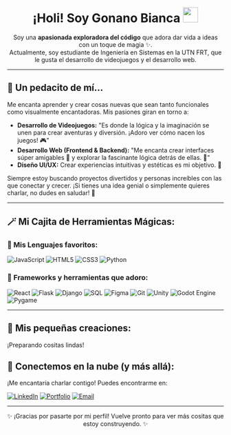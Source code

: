 <h1 align="center">
  ¡Holi! Soy Gonano Bianca <img src="https://media.giphy.com/media/hvRJCLFzcasrR4ia7z/giphy.gif" width="35"></h1>
</h1>

<p align="center">
  Soy una <b>apasionada exploradora del código</b> que adora dar vida a ideas con un toque de magia ✨. <br>
  Actualmente, soy estudiante de Ingeniería en Sistemas en la UTN FRT, que le gusta el desarrollo de videojuegos y el desarrollo web.
</p>

---

## 🌸 Un pedacito de mí...

Me encanta aprender y crear cosas nuevas que sean tanto funcionales como visualmente encantadoras. Mis pasiones giran en torno a:

* <b>Desarrollo de Videojuegos:</b> "Es donde la lógica y la imaginación se unen para crear aventuras y diversión. ¡Adoro ver cómo nacen los juegos! 🎮"
* <b>Desarrollo Web (Frontend & Backend):</b> "Me encanta crear interfaces súper amigables 🎨 y explorar la fascinante lógica detrás de ellas. 🧠"
* <b>Diseño UI/UX:</b> Crear experiencias intuitivas y estéticas es mi objetivo. 🎀

Siempre estoy buscando proyectos divertidos y personas increíbles con las que conectar y crecer. ¡Si tienes una idea genial o simplemente quieres charlar, no dudes en saludar! 👋

---

## 🪄 Mi Cajita de Herramientas Mágicas: 

### 🌿 Mis Lenguajes favoritos:

<p>
  <img src="https://img.shields.io/badge/JavaScript-FCE8D8?style=flat-square&logo=javascript&logoColor=grey" alt="JavaScript">
  <img src="https://img.shields.io/badge/HTML5-FFC0CB?style=flat-square&logo=html5&logoColor=white" alt="HTML5">
  <img src="https://img.shields.io/badge/CSS3-ADD8E6?style=flat-square&logo=css3&logoColor=white" alt="CSS3">
  <img src="https://img.shields.io/badge/Python-98FB98?style=flat-square&logo=python&logoColor=white" alt="Python">
  </p>

### 🌷 Frameworks y herramientas que adoro:

<p>
  <img src="https://img.shields.io/badge/React-B0E0E6?style=flat-square&logo=react&logoColor=black" alt="React">
  <img src="https://img.shields.io/badge/Flask-E6CCFF?style=flat-square&logo=flask&logoColor=black" alt="Flask">
  <img src="https://img.shields.io/badge/Django-CCFFCC?style=flat-square&logo=django&logoColor=black" alt="Django">
  <img src="https://img.shields.io/badge/SQL-D3E7F0?style=flat-square&logo=mysql&logoColor=black" alt="SQL">
  <img src="https://img.shields.io/badge/Figma-E0BBE4?style=flat-square&logo=figma&logoColor=white" alt="Figma">
  <img src="https://img.shields.io/badge/Git-FFDAB9?style=flat-square&logo=git&logoColor=black" alt="Git">
  <img src="https://img.shields.io/badge/Unity-F0F8FF?style=flat-square&logo=unity&logoColor=black" alt="Unity">
  <img src="https://img.shields.io/badge/Godot-CCFF99?style=flat-square&logo=godotengine&logoColor=black" alt="Godot Engine">
  <img src="https://img.shields.io/badge/Pygame-B0E0E6?style=flat-square&logo=python&logoColor=black" alt="Pygame">
  </p>

---

## 🎀 Mis pequeñas creaciones:

¡Preparando cositas lindas!

## 💌 Conectemos en la nube (y más allá):

¡Me encantaría charlar contigo! Puedes encontrarme en:

<p>
  <a href="https://www.https://www.linkedin.com/in/bianca-gonano-28b987202/" target="_blank"><img src="https://img.shields.io/badge/LinkedIn-FFB6C1?style=flat-square&logo=linkedin&logoColor=white" alt="LinkedIn"></a>
  <a href="https://tuportfoliocute.com" target="_blank"><img src="https://img.shields.io/badge/Portfolio-DDA0DD?style=flat-square&logo=fiverr&logoColor=white" alt="Portfolio"></a>
  <a href="mailto:gonanobianca81@gmail.com"><img src="https://img.shields.io/badge/Email-ADD8E6?style=flat-square&logo=gmail&logoColor=white" alt="Email"></a>
</p>

---

<p align="center">
  ✨ ¡Gracias por pasarte por mi perfil! Vuelve pronto para ver más cositas que estoy construyendo. ✨
</p>
